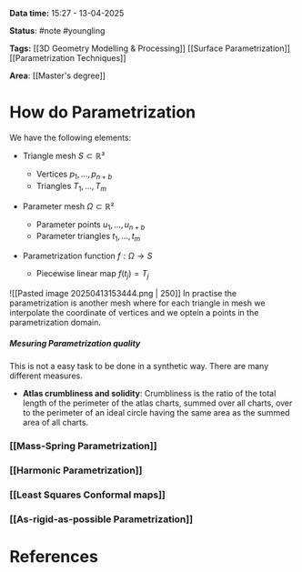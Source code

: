 **Data time:** 15:27 - 13-04-2025

**Status**: #note #youngling 

**Tags:** [[3D Geometry Modelling & Processing]] [[Surface Parametrization]] [[Parametrization Techniques]]

**Area**: [[Master's degree]]
# How do Parametrization

We have the following elements:
- Triangle mesh $S \subset \mathbb{R}³$
	- Vertices $p_1, \dots, p_{n+b}$
	- Triangles $T_1, \dots, T_m$

- Parameter mesh $\Omega \subset \mathbb{R}²$
	- Parameter points $u_1, \dots, u_{n+b}$
	- Parameter triangles $t_1, \dots, t_m$

- Parametrization function $f: \Omega \to S$
	- Piecewise linear map $f(t_j) = T_j$

![[Pasted image 20250413153444.png | 250]]
In practise the parametrization is another mesh where for each triangle in mesh we interpolate the coordinate of vertices and we optein a points in the parametrization domain.
##### Mesuring Parametrization quality
This is not a easy task to be done in a synthetic way. There are many different measures.

- **Atlas crumbliness and solidity**: Crumbliness is the ratio of the total length of the perimeter of the atlas charts, summed over all charts, over to the perimeter of an ideal circle having the same area as the summed area of all charts.

### [[Mass-Spring Parametrization]]

### [[Harmonic Parametrization]]

### [[Least Squares Conformal maps]]

### [[As-rigid-as-possible Parametrization]]

# References
